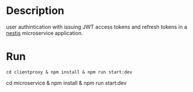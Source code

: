 # Description
user authintication with issuing JWT access tokens and refresh tokens in a [nestjs](https://github.com/nestjs/nest) microservice application.

# Run
```
cd clientproxy & npm install & npm run start:dev
```
cd microservice & npm install & npm run start:dev
```